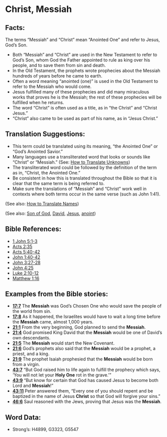 # Christ, Messiah

## Facts:

The terms “Messiah” and “Christ” mean “Anointed One” and refer to Jesus, God’s Son.

* Both “Messiah” and “Christ” are used in the New Testament to refer to God’s Son, whom God the Father appointed to rule as king over his people, and to save them from sin and death.
* In the Old Testament, the prophets wrote prophecies about the Messiah hundreds of years before he came to earth.
* Often a word meaning “anointed (one)” is used in the Old Testament to refer to the Messiah who would come.
* Jesus fulfilled many of these prophecies and did many miraculous works that proves he is the Messiah; the rest of these prophecies will be fulfilled when he returns.
* The word “Christ” is often used as a title, as in “the Christ” and “Christ Jesus.”
* “Christ” also came to be used as part of his name, as in “Jesus Christ.”

## Translation Suggestions:

* This term could be translated using its meaning, “the Anointed One” or “God’s Anointed Savior.”
* Many languages use a transliterated word that looks or sounds like “Christ” or “Messiah.” (See: [How to Translate Unknowns](rc://en/ta/man/translate/translate-unknown))
* The transliterated word could be followed by the definition of the term as in, “Christ, the Anointed One.”
* Be consistent in how this is translated throughout the Bible so that it is clear that the same term is being referred to.
* Make sure the translations of “Messiah” and “Christ” work well in contexts where both terms occur in the same verse (such as John 1:41).

(See also: [How to Translate Names](rc://en/ta/man/translate/translate-names))

(See also: [Son of God](../kt/sonofgod.md), [David](../names/david.md), [Jesus](../kt/jesus.md), [anoint](../kt/anoint.md))

## Bible References:

* [1 John 5:1-3](rc://en/tn/help/1jn/05/01)
* [Acts 2:35](rc://en/tn/help/act/02/35)
* [Acts 5:40-42](rc://en/tn/help/act/05/40)
* [John 1:40-42](rc://en/tn/help/jhn/01/40)
* [John 3:27-28](rc://en/tn/help/jhn/03/27)
* [John 4:25](rc://en/tn/help/jhn/04/25)
* [Luke 2:10-12](rc://en/tn/help/luk/02/10)
* [Matthew 1:16](rc://en/tn/help/mat/01/16)

## Examples from the Bible stories:

* __[17:7](rc://en/tn/help/obs/17/07)__ The __Messiah__ was God’s Chosen One who would save the people of the world from sin.
* __[17:8](rc://en/tn/help/obs/17/08)__ As it happened, the Israelites would have to wait a long time before the __Messiah__ came, almost 1,000 years.
* __[21:1](rc://en/tn/help/obs/21/01)__ From the very beginning, God planned to send the __Messiah__.
* __[21:4](rc://en/tn/help/obs/21/04)__ God promised King David that the __Messiah__ would be one of David’s own descendants.
* __[21:5](rc://en/tn/help/obs/21/05)__ The __Messiah__ would start the New Covenant.
* __[21:6](rc://en/tn/help/obs/21/06)__ God’s prophets also said that the __Messiah__ would be a prophet, a priest, and a king.
* __[21:9](rc://en/tn/help/obs/21/09)__ The prophet Isaiah prophesied that the __Messiah__ would be born from a virgin.
* __[43:7](rc://en/tn/help/obs/43/07)__ “But God raised him to life again to fulfill the prophecy which says, ‘You will not let your __Holy One__ rot in the grave.’”
* __[43:9](rc://en/tn/help/obs/43/09)__ “But know for certain that God has caused Jesus to become both Lord and __Messiah__!”
* __[43:11](rc://en/tn/help/obs/43/11)__ Peter answered them, “Every one of you should repent and be baptized in the name of Jesus __Christ__ so that God will forgive your sins.”
* __[46:6](rc://en/tn/help/obs/46/06)__ Saul reasoned with the Jews, proving that Jesus was the __Messiah__.

## Word Data:

* Strong’s: H4899, G3323, G5547
